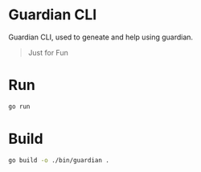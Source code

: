 # Guardian CLI

Guardian CLI, used to geneate and help using guardian.

> Just for Fun

# Run

```sh
go run
```

# Build

```sh
go build -o ./bin/guardian .
```

